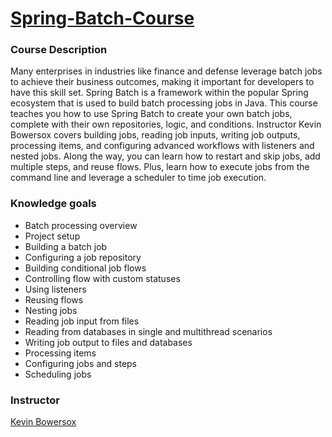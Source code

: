 # [Spring-Batch-Course](https://www.linkedin.com/learning/spring-spring-batch/batch-processing-with-spring-batch?autoplay=true&resume=false)

### Course Description

Many enterprises in industries like finance and defense leverage batch jobs to achieve their business outcomes, making it important for developers to have this skill set. Spring Batch is a framework within the popular Spring ecosystem that is used to build batch processing jobs in Java. This course teaches you how to use Spring Batch to create your own batch jobs, complete with their own repositories, logic, and conditions. Instructor Kevin Bowersox covers building jobs, reading job inputs, writing job outputs, processing items, and configuring advanced workflows with listeners and nested jobs. Along the way, you can learn how to restart and skip jobs, add multiple steps, and reuse flows. Plus, learn how to execute jobs from the command line and leverage a scheduler to time job execution.

### Knowledge goals

* Batch processing overview
* Project setup
* Building a batch job
* Configuring a job repository
* Building conditional job flows
* Controlling flow with custom statuses
* Using listeners
* Reusing flows
* Nesting jobs
* Reading job input from files
* Reading from databases in single and multithread scenarios
* Writing job output to files and databases
* Processing items
* Configuring jobs and steps
* Scheduling jobs

### Instructor
[Kevin Bowersox](https://www.linkedin.com/learning/instructors/kevin-bowersox)
